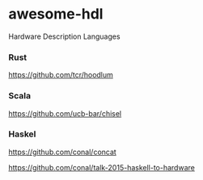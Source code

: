 # awesome-hdl
Hardware Description Languages

### Rust
https://github.com/tcr/hoodlum

### Scala
https://github.com/ucb-bar/chisel

### Haskel
https://github.com/conal/concat

https://github.com/conal/talk-2015-haskell-to-hardware
